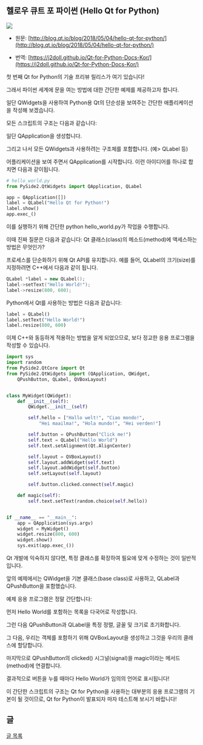 
## 헬로우 큐트 포 파이썬 (Hello Qt for Python)

![](https://j2doll.github.io/Qt-for-Python-Docs-Kor/pysidelogo.png)

- 원문:  [http://blog.qt.io/blog/2018/05/04/hello-qt-for-python/](http://blog.qt.io/blog/2018/05/04/hello-qt-for-python/)

- 번역:  [https://j2doll.github.io/Qt-for-Python-Docs-Kor/](https://j2doll.github.io/Qt-for-Python-Docs-Kor/)

첫 번째 Qt for Python의 기술 프리뷰 릴리스가 여기 있습니다!

그래서 파이썬 세계에 문을 여는 방법에 대한 간단한 예제를 제공하고자 합니다.

일단 QWidgets을 사용하여 Python용 Qt의 단순성을 보여주는 간단한 애플리케이션을 작성해 보겠습니다.

모든 스크립트의 구조는 다음과 같습니다:

일단 QApplication을 생성합니다.

그리고 나서 모든 QWidgets과 사용하려는 구조체를 포함합니다. (예> QLabel 등)

어플리케이션을 보여 주면서 QApplication를 시작합니다.
이런 아이디어를 하나로 합치면 다음과 같이됩니다.

```python
# hello_world.py
from PySide2.QtWidgets import QApplication, QLabel

app = QApplication([])
label = QLabel("Hello Qt for Python!")
label.show()
app.exec_()
```

이를 실행하기 위해 간단한 python hello_world.py가 작업을 수행합니다.

이때 진짜 질문은 다음과 같습니다: Qt 클래스(class)의 메소드(method)에 액세스하는 방법은 무엇인가?

프로세스를 단순화하기 위해 Qt API를 유지합니다. 예를 들어, QLabel의 크기(size)를 지정하려면 C++에서 다음과 같이 됩니다.

```cpp
QLabel *label = new QLabel();
label->setText("Hello World!");
label->resize(800, 600);
```

Python에서 Qt를 사용하는 방법은 다음과 같습니다:

```python
label = QLabel()
label.setText("Hello World!")
label.resize(800, 600)
```

이제 C++와 동등하게 적용하는 방법을 알게 되었으므로, 보다 정교한 응용 프로그램을 작성할 수 있습니다.

```python
import sys
import random
from PySide2.QtCore import Qt
from PySide2.QtWidgets import (QApplication, QWidget,
    QPushButton, QLabel, QVBoxLayout)


class MyWidget(QWidget):
    def __init__(self):
        QWidget.__init__(self)

        self.hello = ["Hallo welt!", "Ciao mondo!",
            "Hei maailma!", "Hola mundo!", "Hei verden!"]

        self.button = QPushButton("Click me!")
        self.text = QLabel("Hello World")
        self.text.setAlignment(Qt.AlignCenter)

        self.layout = QVBoxLayout()
        self.layout.addWidget(self.text)
        self.layout.addWidget(self.button)
        self.setLayout(self.layout)

        self.button.clicked.connect(self.magic)

    def magic(self):
        self.text.setText(random.choice(self.hello))


if __name__ == "__main__":
    app = QApplication(sys.argv)
    widget = MyWidget()
    widget.resize(800, 600)
    widget.show()
    sys.exit(app.exec_())
```

 Qt 개발에 익숙하지 않다면, 특정 클래스를 확장하여 필요에 맞게 수정하는 것이 일반적입니다.

앞의 예제에서는 QWidget을 기본 클래스(base class)로 사용하고, QLabel과 QPushButton을 포함했습니다.

예제 응용 프로그램은 정말 간단합니다:

먼저 Hello World를 포함하는 목록을 다국어로 작성합니다.

그런 다음 QPushButton과 QLabel을 특정 정렬, 글꼴 및 크기로 초기화합니다.

그 다음, 우리는 객체를 포함하기 위해 QVBoxLayout을 생성하고 그것을 우리의 클래스에 할당합니다.

마지막으로 QPushButton의 clicked() 시그널(signal)을 magic이라는 메서드(method)에 연결합니다.

결과적으로 버튼을 누를 때마다 Hello World가 임의의 언어로 표시됩니다!

이 간단한 스크립트의 구조는 Qt for Python을 사용하는 대부분의 응용 프로그램의 기본이 될 것이므로, Qt for Python이 발표되자 마자 테스트해 보시기 바랍니다!

## 글

[글 목록](README.md)

